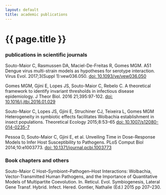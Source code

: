 ```yaml
---
layout: default
title: academic publications
---
```

{{ page.title }}
================

### publications in scientific journals

Souto-Maior C, Rasmussen DA,  Maciel-De-Freitas R, Gomes MGM.
A51 Dengue virus multi-strain models as hypotheses for serotype interaction.
Virus Evol. 2017;3(Suppl 1):vew036.050. [doi: 10.1093/ve/vew036.050](https://doi.org/10.1093/ve/vew036.050)


Gomes MGM, Gjini E, Lopes JS, Souto-Maior C, Rebelo C.
A theoretical framework to identify invariant thresholds in infectious disease epidemiology.
J Theor Biol. 2016 21;395:97-102. [doi: 10.1016/j.jtbi.2016.01.029](https://dx.doi.org/10.1016/j.jtbi.2016.01.029)


Souto-Maior C, Lopes JS, Gjini E, Struchiner CJ, Teixeira L, Gomes MGM
Heterogeneity in symbiotic effects facilitates Wolbachia establishment in insect populations.
Theoretical Ecology 2015;8:53–65 [doi:  10.1007/s12080-014-0235-7](https://dx.doi.org/10.1007/s12080-014-0235-7)

Pessoa D, Souto-Maior C, Gjini E, et al.
Unveiling Time in Dose-Response Models to Infer Host Susceptibility to Pathogens.
PLoS Comput Biol 2014;10:e1003773. [doi: 10.1371/journal.pcbi.1003773](https://dx.doi.org/10.1371/journal.pcbi.1003773)

### Book chapters and others
Souto-Maior C
Host–Symbiont–Pathogen–Host Interactions: Wolbachia, Vector-Transmitted Human Pathogens, and the Importance of Quantitative Models of Multipartite Coevolution.
In. Reticul. Evol. Symbiogenesis, Lateral Gene Transf. Hybrid. Infect. Hered. Gontier, Nathalie (Ed.) 2015 pp 207–230.
